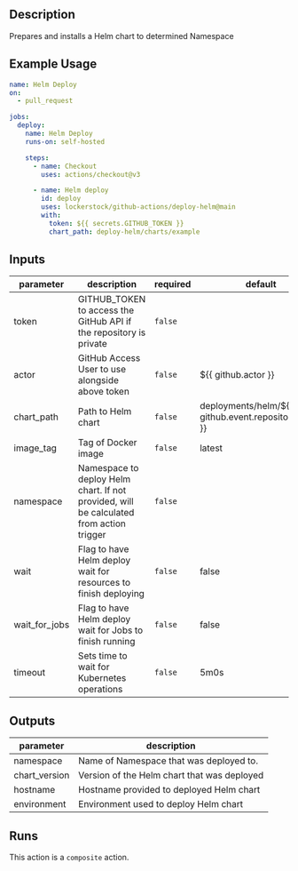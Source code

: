 <!-- action-docs-description -->
## Description

Prepares and installs a Helm chart to determined Namespace


<!-- action-docs-description -->

## Example Usage

```yaml
name: Helm Deploy
on:
  - pull_request

jobs:
  deploy:
    name: Helm Deploy
    runs-on: self-hosted

    steps:
      - name: Checkout
        uses: actions/checkout@v3

      - name: Helm deploy
        id: deploy
        uses: lockerstock/github-actions/deploy-helm@main
        with:
          token: ${{ secrets.GITHUB_TOKEN }}
          chart_path: deploy-helm/charts/example
```

<!-- action-docs-inputs -->
## Inputs

| parameter | description | required | default |
| - | - | - | - |
| token | GITHUB_TOKEN to access the GitHub API if the repository is private | `false` |  |
| actor | GitHub Access User to use alongside above token | `false` | ${{ github.actor }} |
| chart_path | Path to Helm chart | `false` | deployments/helm/${{ github.event.repository.name }} |
| image_tag | Tag of Docker image | `false` | latest |
| namespace | Namespace to deploy Helm chart. If not provided, will be calculated from action trigger | `false` |  |
| wait | Flag to have Helm deploy wait for resources to finish deploying | `false` | false |
| wait_for_jobs | Flag to have Helm deploy wait for Jobs to finish running | `false` | false |
| timeout | Sets time to wait for Kubernetes operations | `false` | 5m0s |



<!-- action-docs-inputs -->

<!-- action-docs-outputs -->
## Outputs

| parameter | description |
| - | - |
| namespace | Name of Namespace that was deployed to. |
| chart_version | Version of the Helm chart that was deployed |
| hostname | Hostname provided to deployed Helm chart |
| environment | Environment used to deploy Helm chart |



<!-- action-docs-outputs -->

<!-- action-docs-runs -->
## Runs

This action is a `composite` action.


<!-- action-docs-runs -->
